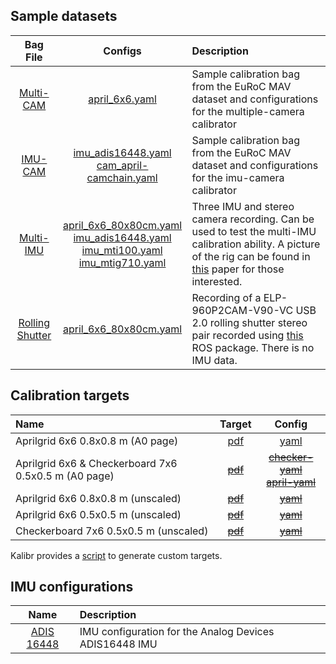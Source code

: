 
## Sample datasets

| Bag File | Configs | Description |   
|:-:|:-:|:--|
| [Multi-CAM](https://drive.google.com/file/d/1rRRSoaCUQC8Jz4vCgNhmtzn3f3urqb9e/view?usp=sharing) | [april_6x6.yaml](https://drive.google.com/file/d/10zw3LvCDvXYyTQje4Gt4vzJMMYOuGsma/view?usp=sharing) | Sample calibration bag from the EuRoC MAV dataset and configurations for the multiple-camera calibrator |
| [IMU-CAM](https://drive.google.com/file/d/1dHkfsPBzUbnoyXpmiGxSQiqt4hrPXF2z/view?usp=sharing) | [imu_adis16448.yaml](https://drive.google.com/file/d/1Q4GKJGzE5A3n3FaOaP2GPLIP7B4mrnn6/view?usp=sharing)<br/>[cam_april-camchain.yaml](https://drive.google.com/file/d/1b69v4UHVHmiNiU8J8T0oKZmle8eYSYVv/view?usp=sharing) | Sample calibration bag from the EuRoC MAV dataset and configurations for the imu-camera calibrator |
| [Multi-IMU](https://drive.google.com/file/d/1dHkfsPBzUbnoyXpmiGxSQiqt4hrPXF2z/view?usp=sharing) | [april_6x6_80x80cm.yaml](https://drive.google.com/file/d/1TCZJ1KPJrsj3ffCNnj001ege54jffc19/view?usp=sharing)<br/> [imu_adis16448.yaml](https://drive.google.com/file/d/1F9e9I1Xdm14nJw_E1j06HyinlBxRp3yu/view?usp=sharing)<br/>[imu_mti100.yaml](https://drive.google.com/file/d/1P_9KUigmLXPPIrWMFlxxImrrilAzcpvX/view?usp=sharing)<br/>[imu_mtig710.yaml](https://drive.google.com/file/d/1ZH_2n-fpFWphQ0GC7JVwaKWrLsGXZxTP/view?usp=sharing)| Three IMU and stereo camera recording. Can be used to test the multi-IMU calibration ability. A picture of the rig can be found in [this](https://pgeneva.com/downloads/papers/Eckenhoff2019ICRAb.pdf) paper for those interested. |
| [Rolling Shutter](https://drive.google.com/file/d/1Vrys2qsqO5BS_wZuyikyBuglZikloPGJ/view?usp=sharing) | [april_6x6_80x80cm.yaml](https://drive.google.com/file/d/1Cb5fBX2Zvgshw4oAa_wxVpuo7vGLQuEp/view?usp=sharing) | Recording of a ELP-960P2CAM-V90-VC USB 2.0 rolling shutter stereo pair recorded using [this](https://github.com/mdkennedy3/elp-synchronized-stereo-camera-ros-pkg) ROS package. There is no IMU data. |


## Calibration targets

| Name | Target | Config |
|:-|:-:|:-:|
| Aprilgrid 6x6 0.8x0.8 m (A0 page) | [pdf](https://drive.google.com/file/d/1DqKWgePodCpAKJCd_Bz-hfiEQOSnn_k0/view?usp=sharing) | [yaml](https://drive.google.com/file/d/1rAe_O8eFD3nR06SzhoGIUrq4BUhuaekn/view?usp=sharing) |
| Aprilgrid 6x6 & Checkerboard 7x6 0.5x0.5 m (A0 page) | ~~[pdf]()~~ |  ~~[checker-yaml]()<br> [april-yaml]()~~ |
| Aprilgrid 6x6 0.8x0.8 m (unscaled) | ~~[pdf]()~~ | ~~[yaml]()~~ |
| Aprilgrid 6x6 0.5x0.5 m (unscaled) | ~~[pdf]()~~ | ~~[yaml]()~~ |
| Checkerboard 7x6 0.5x0.5 m (unscaled) | ~~[pdf]()~~ | ~~[yaml]()~~ |

Kalibr provides a [script](calibration-targets) to generate custom targets.

## IMU configurations

| Name | Description |   
|:-:|:--|
| [ADIS 16448](https://drive.google.com/file/d/1z3GvVpzsbu8qnwTpC_YxWTCVD3snUzJX/view?usp=sharing) | IMU configuration for the  Analog Devices ADIS16448 IMU |

